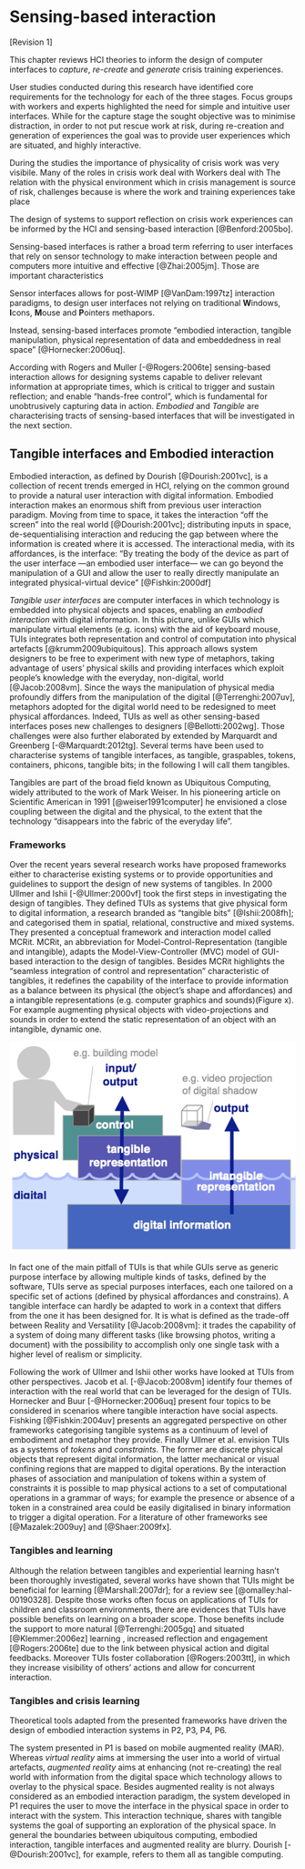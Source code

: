 # Sensing-based interaction

[Revision 1]

This chapter reviews HCI theories to inform the design of computer interfaces to *capture*, *re-create* and *generate* crisis training experiences. 

User studies conducted during this research have identified core requirements for the technology for each of the three stages. Focus groups with workers and experts highlighted the need for simple and intuitive user interfaces. While for the capture stage the sought objective was to minimise distraction, in order to not put rescue work at risk, during re-creation and generation of experiences the goal was to provide user experiences which are situated, and highly interactive. 

During the studies the importance of physicality of crisis work was very visibile. Many of the roles in crisis work deal with Workers deal with  The relation with the physical environment which in crisis management is source of risk, challenges because is where the work and training experiences take place  
 

The design of systems to support reflection on crisis work experiences can be informed by the HCI and sensing-based interaction [@Benford:2005bo]. 

Sensing-based interfaces is rather a broad term referring to user interfaces that rely on sensor technology to make interaction between people and computers more intuitive and effective [@Zhai:2005jm]. Those are important characteristics


Sensor interfaces allows for post-WIMP [@VanDam:1997tz] interaction paradigms, to design user interfaces not relying on traditional **W**indows, **I**cons, **M**ouse and **P**ointers methapors. 

Instead, sensing-based interfaces promote “embodied interaction, tangible manipulation, physical representation of data and embeddedness in real space” [@Hornecker:2006uq]. 

According with Rogers and Muller [-@Rogers:2006te] sensing-based interaction allows for designing systems capable to deliver relevant information at appropriate times, which is critical to trigger and sustain reflection; and enable “hands-free control”, which is fundamental for unobtrusively capturing data in action. *Embodied* and *Tangible* are characterising tracts of sensing-based interfaces that will be investigated in the next section.

## Tangible interfaces and Embodied interaction

Embodied interaction, as defined by Dourish [@Dourish:2001vc], is a collection of recent trends emerged in HCI, relying on the common ground to provide a natural user interaction with digital information. Embodied interaction makes an enormous shift from previous user interaction paradigm. Moving from time to space, it takes the interaction “off the screen” into the real world [@Dourish:2001vc]; distributing inputs in space, de-sequentialising interaction and reducing the gap between where the information is created where it is accessed. The interactional media, with its affordances, is the interface: “By treating the body of the device as part of the user interface —an embodied user interface— we can go beyond the manipulation of a GUI and allow the user to really directly manipulate an integrated physical-virtual device” [@Fishkin:2000df] 

*Tangible user interfaces* are computer interfaces in which technology is embedded into physical objects and spaces, enabling an *embodied interaction* with digital information. In this picture, unlike GUIs which manipulate virtual elements (e.g. icons) with the aid of keyboard mouse, TUIs integrates both representation and control of computation into physical artefacts [@krumm2009ubiquitous]. This approach allows system designers to be free to experiment with new type of metaphors, taking advantage of users’ physical skills and providing interfaces which exploit people’s knowledge with the everyday, non-digital, world [@Jacob:2008vm]. Since the ways the manipulation of physical media profoundly differs from the manipulation of the digital [@Terrenghi:2007uv], metaphors adopted for the digital world need to be redesigned to meet physical affordances. Indeed, TUIs as well as other sensing-based interfaces poses new challenges to designers [@Bellotti:2002wg]. Those challenges were also further elaborated by extended by Marquardt and Greenberg [-@Marquardt:2012tg]. Several terms have been used to characterise systems of tangible interfaces, as tangible, graspables, tokens, containers, phicons, tangible bits; in the following I will call them tangibles. 

Tangibles are part of the broad field known as Ubiquitous Computing, widely attributed to the work of Mark Weiser. In his pioneering article on Scientific American in 1991 [@weiser1991computer] he envisioned a close coupling between the digital and the physical, to the extent that the technology “disappears into the fabric of the everyday life”.

### Frameworks

Over the recent years several research works have proposed frameworks either to characterise existing systems or to provide  opportunities and guidelines to support the design of new systems of tangibles. In 2000 Ullmer and Ishii [-@Ullmer:2000vf] took the first steps in investigating the design of tangibles. They defined TUIs as systems that give physical form to digital information, a research branded as “tangible bits” [@Ishii:2008fh]; and categorised them in spatial, relational, constructive and mixed systems. They presented a conceptual framework and interaction model called MCRit.  MCRit, an abbreviation for Model-Control-Representation (tangible and intangible), adapts the Model-View-Controller (MVC) model of GUI-based interaction to the design of tangibles. Besides MCRit highlights the “seamless integration of control and representation” characteristic of tangibles, it redefines the capability of the interface to provide information as a balance between its physical (the object’s shape and affordances) and a intangible representations (e.g. computer graphics and sounds)(Figure x). For example augmenting physical objects with video-projections and sounds in order to extend the static representation of an object with an intangible, dynamic one.

![Tangible and intangible representations of TUI, figure from [@Ishii:2008fh]](imgs/mcrit.png)

In fact one of the main pitfall of TUIs is that while 
GUIs serve as generic purpose interface by allowing multiple kinds of tasks, defined by the software, TUIs serve as special purposes interfaces, each one tailored on a specific set of 
actions (defined by physical affordances and constrains). A tangible interface can hardly be adapted to work in a context that differs from the one it has been designed for. It is what is defined as the trade-off between Reality and Versatility [@Jacob:2008vm]: it trades the capability of a system of doing many different tasks (like browsing photos, writing a document) with the possibility to accomplish only one single task with a higher level of realism or simplicity. 

Following the work of Ullmer and Ishii other works have looked at TUIs from other perspectives. Jacob et al. [-@Jacob:2008vm] identify four themes of interaction with the real world that can be leveraged for the design of TUIs. Hornecker and Buur [-@Hornecker:2006uq] present four topics to be considered in scenarios where tangible interaction have social aspects. Fishking [@Fishkin:2004uv] presents an aggregated perspective on other frameworks categorising tangible systems as a continuum of level of embodiment and metaphor they provide. Finally Ullmer et al. envision TUIs as a systems of *tokens* and *constraints*. The former are discrete physical objects that represent digital information, the latter mechanical or visual confining regions that are mapped to digital operations. By the interaction phases of association and manipulation of tokens within a system of constraints it is possible to map physical actions to a set of computational operations in a grammar of ways; for example the presence or absence of a token in a constrained area could be easily digitalised in binary information to trigger a digital operation. For a literature of other frameworks see [@Mazalek:2009uy] and [@Shaer:2009fx]. 

### Tangibles and learning

Although the relation between tangibles and experiential learning hasn’t been thoroughly investigated, several works have shown that TUIs might be beneficial for learning [@Marshall:2007dr]; for a review see [@omalley:hal-00190328]. Despite those works often focus on applications of TUIs for children and classroom environments, there are evidences that TUIs have possible benefits on learning on a broader scope. Those benefits include the support to more natural [@Terrenghi:2005gq] and situated [@Klemmer:2006ez] learning , increased reflection and engagement [@Rogers:2006te] due to the link between physical action and digital feedbacks. Moreover TUIs foster collaboration [@Rogers:2003tt], in which they increase visibility of others’ actions and allow for concurrent interaction.

### Tangibles and crisis learning

Theoretical tools adapted from the presented frameworks have driven the design of embodied interaction systems in P2, P3, P4, P6.

The system presented in P1 is based on mobile augmented reality (MAR). Whereas *virtual reality* aims at immersing the user into a world of virtual artefacts, *augmented reality* aims at enhancing (not re-creating) the real world with information from the digital space which technology allows to overlay to the physical space. Besides augmented reality is not always considered as an embodied interaction paradigm, the system developed in P1  requires the user to move the interface in the physical space in order to interact with the system. This interaction technique, shares with tangible systems the goal of supporting an exploration of the physical space. In general the boundaries between ubiquitous computing, embodied interaction, tangible interfaces and augmented reality are blurry. Dourish [-@Dourish:2001vc], for example, refers to them all as tangible computing.
